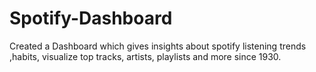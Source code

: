 # Spotify-Dashboard
Created a Dashboard which gives insights about spotify listening trends ,habits, visualize top tracks, artists, playlists and more since 1930.
